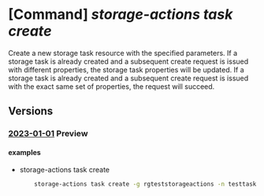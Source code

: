 # [Command] _storage-actions task create_

Create a new storage task resource with the specified parameters. If a storage task is already created and a subsequent create request is issued with different properties, the storage task properties will be updated. If a storage task is already created and a subsequent create request is issued with the exact same set of properties, the request will succeed.

## Versions

### [2023-01-01](/Resources/mgmt-plane/L3N1YnNjcmlwdGlvbnMve30vcmVzb3VyY2Vncm91cHMve30vcHJvdmlkZXJzL21pY3Jvc29mdC5zdG9yYWdlYWN0aW9ucy9zdG9yYWdldGFza3Mve30=/2023-01-01.xml) **Preview**

<!-- mgmt-plane /subscriptions/{}/resourcegroups/{}/providers/microsoft.storageactions/storagetasks/{} 2023-01-01 -->

#### examples

- storage-actions task create
    ```bash
        storage-actions task create -g rgteststorageactions -n testtask1 --identity "{type:SystemAssigned}" --tags "{key1:value1}" --action "{if:{condition:'[[equals(AccessTier,'/Cool'/)]]',operations:[{name:'SetBlobTier',parameters:{tier:'Hot'},onSuccess:'continue',onFailure:'break'}]},else:{operations:[{name:'DeleteBlob',onSuccess:'continue',onFailure:'break'}]}}" --description StorageTask1 --enabled true
    ```

